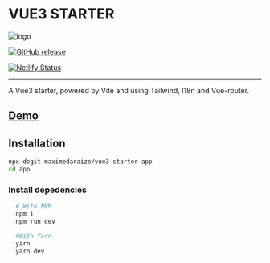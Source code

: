 # VUE3 STARTER

![logo](https://user-images.githubusercontent.com/37809938/126040557-314da833-eabd-4f1d-ab5e-0ef71542b9fd.png)

[![GitHub release](https://img.shields.io/github/release/maximedaraize/vue3-starter.svg)](https://GitHub.com/maximedaraize/vue3-starter/releases/)

[![Netlify Status](https://api.netlify.com/api/v1/badges/00cc2202-9470-43e9-b3a3-86d3849ecb8c/deploy-status)](https://app.netlify.com/sites/vue3-starter/deploys)

---

A Vue3 starter, powered by Vite and using Tailwind, I18n and Vue-router.

## [Demo](https://vue3-starter.netlify.app)

## Installation

```sh
npx degit maximedaraize/vue3-starter app
cd app

```

### Install depedencies

```sh
  # With NPM
  npm i
  npm run dev

  #With Yarn
  yarn
  yarn dev
```
